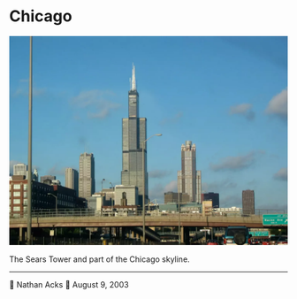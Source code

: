 # Chicago

![The Sears Tower and part of the Chicago skyline, as seen from a traffic jam](assets/d925b175a648e7f2710edc92b229198f.webp)

The Sears Tower and part of the Chicago skyline.

- - - -

👤 Nathan Acks
📅 August 9, 2003

